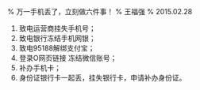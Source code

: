 % 万一手机丢了，立刻做六件事！
% 王福强
% 2015.02.28


1. 致电运营商挂失手机号；
2. 致电银行冻结手机网银；
3. 致电95188解绑支付宝；
4. 登录O网页链接 冻结微信账号；
5. 补办手机卡；
6. 身份证银行卡一起丢，挂失银行卡，申请补办身份证。

